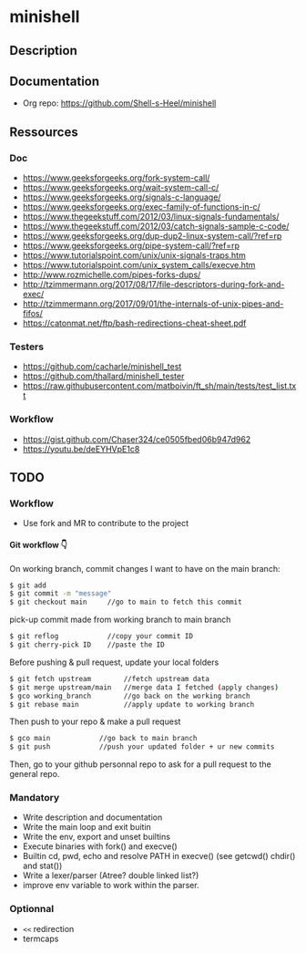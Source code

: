 # minishell

## Description

## Documentation

* Org repo: https://github.com/Shell-s-Heel/minishell

## Ressources
### Doc
* https://www.geeksforgeeks.org/fork-system-call/
* https://www.geeksforgeeks.org/wait-system-call-c/
* https://www.geeksforgeeks.org/signals-c-language/
* https://www.geeksforgeeks.org/exec-family-of-functions-in-c/
* https://www.thegeekstuff.com/2012/03/linux-signals-fundamentals/
* https://www.thegeekstuff.com/2012/03/catch-signals-sample-c-code/
* https://www.geeksforgeeks.org/dup-dup2-linux-system-call/?ref=rp
* https://www.geeksforgeeks.org/pipe-system-call/?ref=rp
* https://www.tutorialspoint.com/unix/unix-signals-traps.htm
* https://www.tutorialspoint.com/unix_system_calls/execve.htm
* http://www.rozmichelle.com/pipes-forks-dups/
* http://tzimmermann.org/2017/08/17/file-descriptors-during-fork-and-exec/
* http://tzimmermann.org/2017/09/01/the-internals-of-unix-pipes-and-fifos/
* https://catonmat.net/ftp/bash-redirections-cheat-sheet.pdf

### Testers
* https://github.com/cacharle/minishell_test
* https://github.com/thallard/minishell_tester
* https://raw.githubusercontent.com/matboivin/ft_sh/main/tests/test_list.txt

### Workflow
* https://gist.github.com/Chaser324/ce0505fbed06b947d962
* https://youtu.be/deEYHVpE1c8 

## TODO

### Workflow

* Use fork and MR to contribute to the project

#### Git workflow :point_down:


On working branch, commit changes I want to have on the main branch:
```sh
$ git add
$ git commit -m "message"
$ git checkout main     //go to main to fetch this commit
```
pick-up commit made from working branch to main branch
```sh
$ git reflog            //copy your commit ID
$ git cherry-pick ID    //paste the ID
```
Before pushing & pull request, update your local folders
```sh
$ git fetch upstream        //fetch upstream data
$ git merge upstream/main   //merge data I fetched (apply changes)
$ gco working_branch        //go back on the working branch
$ git rebase main           //apply update to working branch
```
Then push to your repo & make a pull request
```sh
$ gco main            //go back to main branch
$ git push            //push your updated folder + ur new commits
```
Then, go to your github personnal repo to ask for a pull request to the general repo.



### Mandatory

* Write description and documentation
* Write the main loop and exit buitin
* Write the env, export and unset builtins
* Execute binaries with fork() and execve()
* Builtin cd, pwd, echo and resolve PATH in execve() (see getcwd() chdir() and stat())
* Write a lexer/parser (Atree? double linked list?)
* improve env variable to work within the parser.

### Optionnal

* `<<` redirection
* termcaps

